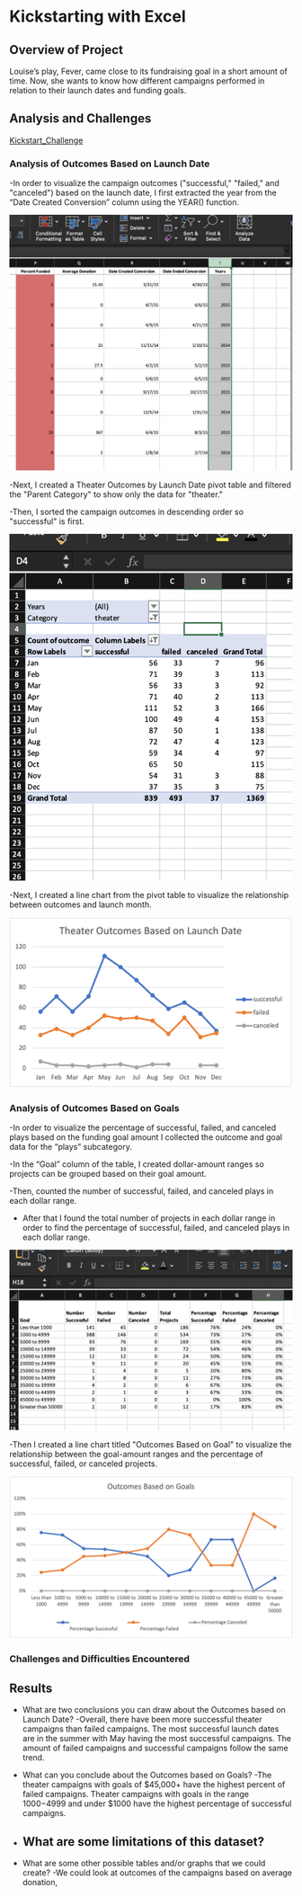 # Kickstarting with Excel

## Overview of Project

Louise’s play, Fever, came close to its fundraising goal in a short amount of time. Now, she wants to know how different campaigns performed in relation to their launch dates and funding goals. 


## Analysis and Challenges
[Kickstart_Challenge](https://github.com/mpayich/kickstarter-analysis/blob/main/Kickstart_Challenge.copy.xlsx)

### Analysis of Outcomes Based on Launch Date

-In order to visualize the campaign outcomes ("successful," "failed," and "canceled") based on the launch date, I first extracted the year from the “Date Created Conversion” column using the YEAR() function. 

![image1](https://github.com/mpayich/kickstarter-analysis/blob/main/image1.png)

-Next, I created a Theater Outcomes by Launch Date pivot table and filtered the "Parent Category" to show only the data for "theater."

-Then, I sorted the campaign outcomes in descending order so "successful" is first.

![image_name](https://github.com/mpayich/kickstarter-analysis/blob/main/image2.png)

-Next, I created a line chart from the pivot table to visualize the relationship between outcomes and launch month.

![Theater_Outcomes_vs_Launch](https://github.com/mpayich/kickstarter-analysis/blob/main/Theater_Outcomes_vs_Launch.png)

### Analysis of Outcomes Based on Goals

-In order to visualize the percentage of successful, failed, and canceled plays based on the funding goal amount I collected the outcome and goal data for the “plays” subcategory.

-In the “Goal” column of the table, I created dollar-amount ranges so projects can be grouped based on their goal amount.

-Then, counted the number of successful, failed, and canceled plays in each dollar range.

- After that I found the total number of projects in each dollar range in order to find the percentage of successful, failed, and canceled plays in each dollar range.

![image_name](https://github.com/mpayich/kickstarter-analysis/blob/main/image3.png)

-Then I created a line chart titled "Outcomes Based on Goal" to visualize the relationship between the goal-amount ranges and the percentage of successful, failed, or canceled projects.

![image_name](https://github.com/mpayich/kickstarter-analysis/blob/main/Outcomes_based_on_goals.png)

### Challenges and Difficulties Encountered

## Results

- What are two conclusions you can draw about the Outcomes based on Launch Date?
	-Overall, there have been more successful theater campaigns than failed campaigns. The most successful launch dates are in the summer with May having the most successful campaigns. The amount of failed campaigns and successful campaigns follow the same trend. 

- What can you conclude about the Outcomes based on Goals?
	-The theater campaigns with goals of $45,000+ have the highest percent of failed campaigns. Theater campaigns with goals in the range $1000-$4999 and under $1000 have the highest percentage of successful campaigns.

- What are some limitations of this dataset?
	- 

- What are some other possible tables and/or graphs that we could create?
	-We could look at outcomes of the campaigns based on average donation, 
